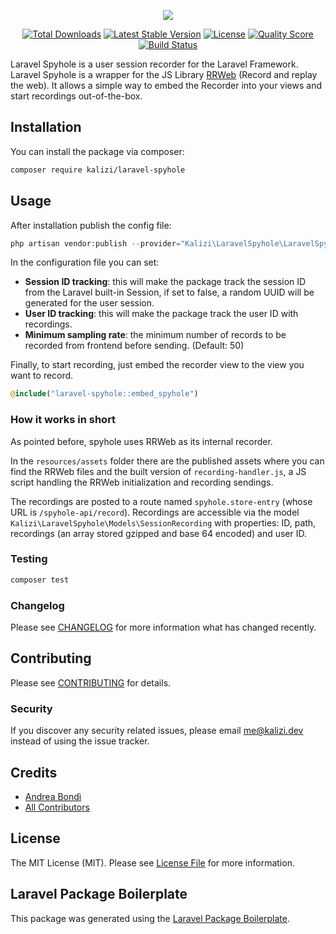 <p align="center">
    <img src="https://kalizi.dev/spyhole_logo.png">
</p>
<p align="center">
    <a href="https://packagist.org/packages/kalizi/laravel-spyhole"><img src="https://img.shields.io/packagist/dt/kalizi/laravel-spyhole" alt="Total Downloads"></a>
    <a href="https://packagist.org/packages/kalizi/laravel-spyhole"><img src="https://img.shields.io/packagist/v/kalizi/laravel-spyhole" alt="Latest Stable Version"></a>
    <a href="https://packagist.org/packages/kalizi/laravel-spyhole"><img src="https://img.shields.io/packagist/l/kalizi/laravel-spyhole" alt="License"></a>
    <a href="https://scrutinizer-ci.com/g/kalizi/laravel-spyhole"><img src="https://img.shields.io/scrutinizer/g/kalizi/laravel-spyhole.svg?style=flat-square" alt="Quality Score"></a>
    <a href="https://travis-ci.com/kalizi/laravel-spyhole"><img src="https://api.travis-ci.com/kalizi/laravel-spyhole.svg?branch=main&status=passed" alt="Build Status"></a></a>
</p>

Laravel Spyhole is a user session recorder for the Laravel Framework. Laravel Spyhole is a wrapper for the JS Library [RRWeb](https://www.rrweb.io/) (Record and replay the web). It allows a simple way to embed the Recorder into your views and start recordings out-of-the-box.

## Installation

You can install the package via composer:

```bash
composer require kalizi/laravel-spyhole
```

## Usage

After installation publish the config file:

``` php
php artisan vendor:publish --provider="Kalizi\LaravelSpyhole\LaravelSpyholeServiceProvider"
```

In the configuration file you can set:

* **Session ID tracking**: this will make the package track the session ID from the Laravel built-in Session, if set to false, a random UUID will be generated for the user session.
* **User ID tracking**: this will make the package track the user ID with recordings.
* **Minimum sampling rate**: the minimum number of records to be recorded from frontend before sending. (Default: 50)

Finally, to start recording, just embed the recorder view to the view you want to record.

```php
@include("laravel-spyhole::embed_spyhole")
```

### How it works in short

As pointed before, spyhole uses RRWeb as its internal recorder.

In the `resources/assets` folder there are the published assets where you can find the RRWeb files and the built version of `recording-handler.js`, a JS script handling the RRWeb initialization and recording sendings.  

The recordings are posted to a route named `spyhole.store-entry` (whose URL is `/spyhole-api/record`). Recordings are accessible via the model `Kalizi\LaravelSpyhole\Models\SessionRecording` with properties: ID, path, recordings (an array stored gzipped and base 64 encoded) and user ID.

### Testing

``` bash
composer test
```

### Changelog

Please see [CHANGELOG](CHANGELOG.md) for more information what has changed recently.

## Contributing

Please see [CONTRIBUTING](CONTRIBUTING.md) for details.

### Security

If you discover any security related issues, please email me@kalizi.dev instead of using the issue tracker.

## Credits

- [Andrea Bondì](https://github.com/kalizi)
- [All Contributors](../../contributors)

## License

The MIT License (MIT). Please see [License File](LICENSE.md) for more information.

## Laravel Package Boilerplate

This package was generated using the [Laravel Package Boilerplate](https://laravelpackageboilerplate.com).
